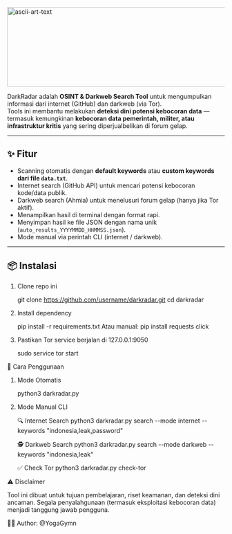 <img width="874" height="184" alt="ascii-art-text" src="https://github.com/user-attachments/assets/4433b520-a904-4fa4-bc0d-96cbb66c791b" />




DarkRadar adalah **OSINT & Darkweb Search Tool** untuk mengumpulkan informasi dari internet (GitHub) dan darkweb (via Tor).  
Tools ini membantu melakukan **deteksi dini potensi kebocoran data** — termasuk kemungkinan **kebocoran data pemerintah, militer, atau infrastruktur kritis** yang sering diperjualbelikan di forum gelap.  

---

## ✨ Fitur
- Scanning otomatis dengan **default keywords** atau **custom keywords dari file `data.txt`**.
- Internet search (GitHub API) untuk mencari potensi kebocoran kode/data publik.
- Darkweb search (Ahmia) untuk menelusuri forum gelap (hanya jika Tor aktif).
- Menampilkan hasil di terminal dengan format rapi.
- Menyimpan hasil ke file JSON dengan nama unik (`auto_results_YYYYMMDD_HHMMSS.json`).
- Mode manual via perintah CLI (internet / darkweb).

---

## 📦 Instalasi
1. Clone repo ini
  
   git clone https://github.com/username/darkradar.git
   cd darkradar

2. Install dependency

   pip install -r requirements.txt
   Atau manual:
   pip install requests click

3. Pastikan Tor service berjalan di 127.0.0.1:9050

   sudo service tor start


🚀 Cara Penggunaan

1. Mode Otomatis

   python3 darkradar.py

2. Mode Manual CLI

   🔍 Internet Search
   python3 darkradar.py search --mode internet --keywords "indonesia,leak,password"

   🕵️ Darkweb Search
   python3 darkradar.py search --mode darkweb --keywords "indonesia,leak"

   ✅ Check Tor
   python3 darkradar.py check-tor

⚠️ Disclaimer

Tool ini dibuat untuk tujuan pembelajaran, riset keamanan, dan deteksi dini ancaman.
Segala penyalahgunaan (termasuk eksploitasi kebocoran data) menjadi tanggung jawab pengguna.

👨‍💻 Author: @YogaGymn




 

